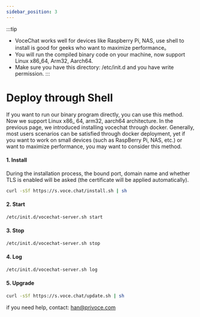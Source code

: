 ```yaml
---
sidebar_position: 3
---
```


:::tip

- VoceChat works well for devices like Raspberry Pi, NAS, use shell to install is good for geeks who want to maximize performance。
- You will run the compiled binary code on your machine, now support Linux x86_64, Arm32, Aarch64.
- Make sure you have this directory: /etc/init.d and you have write permission.
  :::

# Deploy through Shell

If you want to run our binary program directly, you can use this method. Now we support Linux x86\_ 64, arm32, aarch64 architecture.
In the previous page, we introduced installing vocechat through docker. Generally, most users scenarios can be satisfied through docker deployment, yet if you want to work on small devices (such as RaspBerry Pi, NAS, etc.) or want to maximize performance, you may want to consider this method.

#### 1. Install

During the installation process, the bound port, domain name and whether TLS is enabled will be asked (the certificate will be applied automatically).

```bash
curl -sSf https://s.voce.chat/install.sh | sh
```

#### 2. Start

```bash
/etc/init.d/vocechat-server.sh start
```

#### 3. Stop

```bash
/etc/init.d/vocechat-server.sh stop
```

#### 4. Log

```bash
/etc/init.d/vocechat-server.sh log
```

#### 5. Upgrade
```bash
curl -sSf https://s.voce.chat/update.sh | sh
```

if you need help, contact: han@privoce.com
